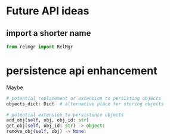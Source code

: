 # Future API ideas

## import a shorter name

```python
from relmgr import RelMgr
```

# persistence api enhancement

Maybe

```python
# potential replacement or extension to persisting objects
objects_dict: Dict  # alternative place for storing objects

# potential extension to persistence objects
add_obj(self, obj, obj_id: str)
get_obj(self, obj_id: str) -> object:
remove_obj(self, obj) -> None:
```

